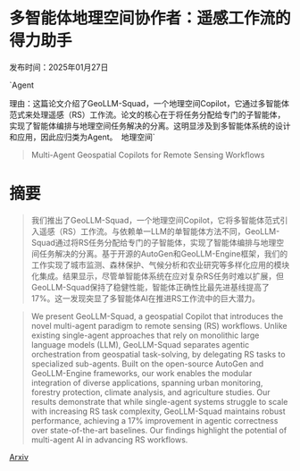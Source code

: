 # 多智能体地理空间协作者：遥感工作流的得力助手

发布时间：2025年01月27日

`Agent

理由：这篇论文介绍了GeoLLM-Squad，一个地理空间Copilot，它通过多智能体范式来处理遥感（RS）工作流。论文的核心在于将任务分配给专门的子智能体，实现了智能体编排与地理空间任务解决的分离。这明显涉及到多智能体系统的设计和应用，因此应归类为Agent。` `地理空间`

> Multi-Agent Geospatial Copilots for Remote Sensing Workflows

# 摘要

> 我们推出了GeoLLM-Squad，一个地理空间Copilot，它将多智能体范式引入遥感（RS）工作流。与依赖单一LLM的单智能体方法不同，GeoLLM-Squad通过将RS任务分配给专门的子智能体，实现了智能体编排与地理空间任务解决的分离。基于开源的AutoGen和GeoLLM-Engine框架，我们的工作实现了城市监测、森林保护、气候分析和农业研究等多样化应用的模块化集成。结果显示，尽管单智能体系统在应对复杂RS任务时难以扩展，但GeoLLM-Squad保持了稳健性能，智能体正确性比最先进基线提高了17%。这一发现突显了多智能体AI在推进RS工作流中的巨大潜力。

> We present GeoLLM-Squad, a geospatial Copilot that introduces the novel multi-agent paradigm to remote sensing (RS) workflows. Unlike existing single-agent approaches that rely on monolithic large language models (LLM), GeoLLM-Squad separates agentic orchestration from geospatial task-solving, by delegating RS tasks to specialized sub-agents. Built on the open-source AutoGen and GeoLLM-Engine frameworks, our work enables the modular integration of diverse applications, spanning urban monitoring, forestry protection, climate analysis, and agriculture studies. Our results demonstrate that while single-agent systems struggle to scale with increasing RS task complexity, GeoLLM-Squad maintains robust performance, achieving a 17% improvement in agentic correctness over state-of-the-art baselines. Our findings highlight the potential of multi-agent AI in advancing RS workflows.

[Arxiv](https://arxiv.org/abs/2501.16254)
